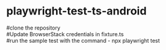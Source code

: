 # playwright-test-ts-android
#clone the repository <br />
#Update BrowserStack credentials in fixture.ts <br />
#run the sample test with the command - npx playwright test
